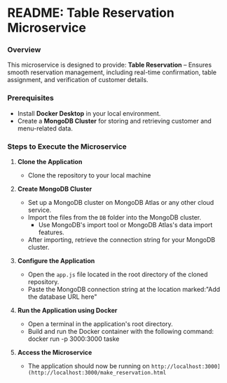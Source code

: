 
# README: Table Reservation Microservice

### Overview
This microservice is designed to provide:
 **Table Reservation** – Ensures smooth reservation management, including real-time confirmation, table assignment, and verification of customer details.

### Prerequisites
- Install **Docker Desktop** in your local environment.
- Create a **MongoDB Cluster** for storing and retrieving customer and menu-related data.

### Steps to Execute the Microservice

1. **Clone the Application**
   - Clone the repository to your local machine

2. **Create MongoDB Cluster**
   - Set up a MongoDB cluster on MongoDB Atlas or any other cloud service.
   - Import the files from the `DB` folder into the MongoDB cluster.
     - Use MongoDB's import tool or MongoDB Atlas's data import features.
   - After importing, retrieve the connection string for your MongoDB cluster.

3. **Configure the Application**
   - Open the `app.js` file located in the root directory of the cloned repository.
   - Paste the MongoDB connection string at the location marked:"Add the database URL here"


4. **Run the Application using Docker**
   - Open a terminal in the application's root directory.
   - Build and run the Docker container with the following command: docker run -p 3000:3000 taske
 

5. **Access the Microservice**
   - The application should now be running on `http://localhost:3000](http://localhost:3000/make_reservation.html`


